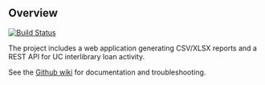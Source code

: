 ## Overview

[![Build Status](https://travis-ci.org/cdlib/ill-reports.svg?branch=develop)](https://travis-ci.org/cdlib/ill-reports)

The project includes a web application generating CSV/XLSX reports and a REST API for UC interlibrary loan activity.

See the [Github wiki](https://github.com/cdlib/ill-reports/wiki) for documentation and troubleshooting.
